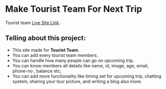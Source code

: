 # Make Tourist Team For Next Trip

Tourist team [Live Site Link](https://tourist-club.netlify.app/).

## Telling about this project:
* This site made for **Tourist Team**.
* You can add every tourist team members.
* You can handle how many people can go on upcoming trip.
* You can know members all details like name, id, image, age, email, phone-no , balance etc;
* You can add more functionality like timing set for upcoming trip, chatting system, sharing your tour picture, and writing a blog also more.
